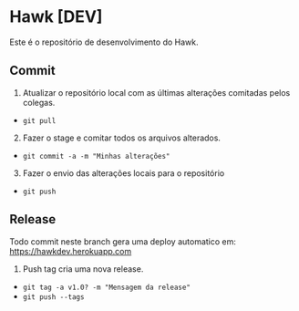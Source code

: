 # Hawk [DEV]

Este é o repositório de desenvolvimento do Hawk.

## Commit

 1. Atualizar o repositório local com as últimas alterações comitadas pelos colegas.
   - ``` git pull ```

 2. Fazer o stage e comitar todos os arquivos alterados.
   - ``` git commit -a -m "Minhas alterações" ```

 3. Fazer o envio das alterações locais para o repositório
   - ``` git push ```



## Release

Todo commit neste branch gera uma deploy automatico em: https://hawkdev.herokuapp.com

 1. Push tag cria uma nova release.

 - ``` git tag -a v1.0? -m "Mensagem da release"  ```
 - ``` git push --tags ```



